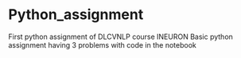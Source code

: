 # Python_assignment
First python assignment of DLCVNLP course INEURON
Basic python assignment having 3 problems with code in the notebook
